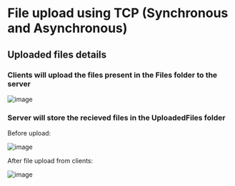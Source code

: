 # File upload using TCP (Synchronous and Asynchronous)

## Uploaded files details
### Clients will upload the files present in the Files folder to the server

![image](https://user-images.githubusercontent.com/73153277/122640504-904aa580-d11d-11eb-8f11-67aebcc0dd7d.png)

### Server will store the recieved files in the UploadedFiles folder
Before upload:

![image](https://user-images.githubusercontent.com/73153277/122640565-dacc2200-d11d-11eb-9bf1-51cc70d69be4.png)

After file upload from clients:

![image](https://user-images.githubusercontent.com/73153277/122640602-17981900-d11e-11eb-9687-81eadd6330c7.png)


